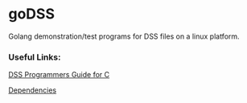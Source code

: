 # goDSS
Golang demonstration/test programs for DSS files on a linux platform.


### Useful Links:
[DSS Programmers Guide for C](https://www.hec.usace.army.mil/confluence/dsscprogrammer)


[Dependencies](https://www.hec.usace.army.mil/nexus/repository/heclib/7-HS/Linux.zip)
